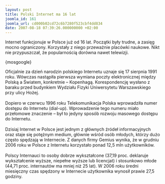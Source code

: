 ```yaml
---
layout: post
title: Polski Internet ma 16 lat
joomla_id: 161
joomla_url: cd000b02cd72c6b7280f523cbf4dd834
date: 2007-08-18 07:39:26.000000000 +02:00
---
```

Internet funkcjonuje w Polsce już od 16 lat. Początki były trudne, a zasięg mocno ograniczony. Korzystały z niego przeważnie plac&oacute;wki naukowe. Nikt nie przypuszczał, że popularnością dor&oacute;wna nawet telewizji.<p>{mosgoogle}</p><p>Oficjalnie za dzień narodzin polskiego Internetu uznaje się 17 sierpnia 1991 roku. W&oacute;wczas nastąpiła pierwsza wymiana poczty elektronicznej między Polską a Światem, konkretnie &ndash; Kopenhagą. Korespondencję wysłano z baraku przed budynkiem Wydziału Fizyki Uniwersytetu Warszawskiego przy ulicy Hożej.<br /><br />Dopiero w czerwcu 1996 roku Telekomunikacja Polska wprowadziła numer dostępu do Internetu (dial-up). Wprowadzenie tego numeru miało przełomowe znaczenie &ndash; był to jedyny spos&oacute;b rozwoju masowego dostępu do Internetu.<br /><br />Dzisiaj Internet w Polsce jest jednym z gł&oacute;wnych źr&oacute;deł informacyjnych oraz staje się potężnym medium, gł&oacute;wnie wśr&oacute;d os&oacute;b młodych, kt&oacute;rzy dużo często spędzają w Internecie. Z danych firmy Gemius wynika, że w grudniu 2006 roku w Polsce z Internetu korzystało ponad 12,5 mln użytkownik&oacute;w.<br /><br />Polscy Internauci to osoby dobrze wykształcone (37,19 proc. deklaruje wykształcenie wyższe, niepełne wyższe lub licencjat) i stosunkowo młode (44,71 proc. internaut&oacute;w ma mniej niż 25 lat). W 2006 roku średni miesięczny czas spędzony w Internecie użytkownika wynosił prawie 27,5 godziny. </p>
